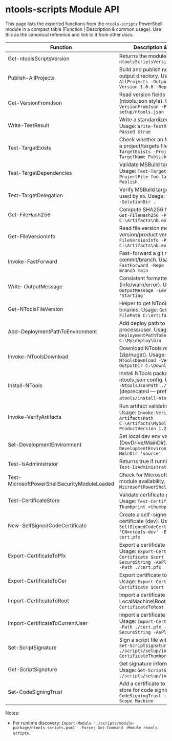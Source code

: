 # ntools-scripts Module API

This page lists the exported functions from the `ntools-scripts` PowerShell module in a compact table (Function | Description & common usage). Use this as the canonical reference and link to it from other docs.

| Function | Description & common usage |
|---|---|
| Get-ntoolsScriptsVersion | Returns the module version. Usage: `Get-ntoolsScriptsVersion` |
| Publish-AllProjects | Build and publish non-test projects to an output directory. Usage: `Publish-AllProjects -OutputDir C:\Artifacts -Version 1.0.0 -RepositoryRoot C:\MyRepo` |
| Get-VersionFromJson | Read version fields from a JSON file (ntools.json style). Usage: `Get-VersionFromJson -Path ./dev-setup/ntools.json` |
| Write-TestResult | Write a standardized test result line. Usage: `Write-TestResult -Name 'smoke' -Passed $true` |
| Test-TargetExists | Check whether an MSBuild target exists in a project/targets file. Usage: `Test-TargetExists -ProjectFile foo.targets -TargetName Publish` |
| Test-TargetDependencies | Validate MSBuild target dependencies. Usage: `Test-TargetDependencies -ProjectFile foo.targets -TargetName Publish` |
| Test-TargetDelegation | Verify MSBuild target delegation patterns used by `nb`. Usage: `Test-TargetDelegation -SolutionDir .` |
| Get-FileHash256 | Compute SHA256 hash of a file. Usage: `Get-FileHash256 -Path C:\Artifacts\nb.exe` |
| Get-FileVersionInfo | Read file version metadata (file version/product version). Usage: `Get-FileVersionInfo -Path C:\Artifacts\nb.exe` |
| Invoke-FastForward | Fast-forward a git ref to a specified commit/branch. Usage: `Invoke-FastForward -Repo . -Remote origin -Branch main` |
| Write-OutputMessage | Consistent formatted output writer (info/warn/error). Usage: `Write-OutputMessage -Level Info -Message 'Starting'` |
| Get-NToolsFileVersion | Helper to get NTools product version from binaries. Usage: `Get-NToolsFileVersion -FilePath C:\Artifacts\nb.exe` |
| Add-DeploymentPathToEnvironment | Add deploy path to PATH for current process/user. Usage: `Add-DeploymentPathToEnvironment -Path C:\My\deploy\bin` |
| Invoke-NToolsDownload | Download NTools release artifacts (zip/nuget). Usage: `Invoke-NToolsDownload -Version 1.2.3 -OutputDir C:\Downloads` |
| Install-NTools | Install NTools packages based on an ntools.json config. Usage: `Install-NTools -NtoolsJsonPath ./dev-setup/ntools.json` (deprecated — prefer `python atools/install-ntools.py`) |
| Invoke-VerifyArtifacts | Run artifact validation (hashes, versions). Usage: `Invoke-VerifyArtifacts -ArtifactsPath C:\Artifacts\MySolution\Release\1.2.3 -ProductVersion 1.2.3` |
| Set-DevelopmentEnvironment | Set local dev env variables (DevDrive/MainDir). Usage: `Set-DevelopmentEnvironment -DevDrive 'D:' -MainDir 'source'` |
| Test-IsAdministrator | Returns true if running elevated. Usage: `Test-IsAdministrator` |
| Test-MicrosoftPowerShellSecurityModuleLoaded | Check for Microsoft.PowerShell.Security module availability. Usage: `Test-MicrosoftPowerShellSecurityModuleLoaded` |
| Test-CertificateStore | Validate certificate presence in store. Usage: `Test-CertificateStore -Thumbprint <thumbprint>` |
| New-SelfSignedCodeCertificate | Create a self-signed code-signing certificate (dev). Usage: `New-SelfSignedCodeCertificate -Subject 'CN=ntools-dev' -ExportPath ./dev-cert.pfx` |
| Export-CertificateToPfx | Export a certificate object to PFX file. Usage: `Export-CertificateToPfx -Certificate $cert -Password (ConvertTo-SecureString -AsPlainText 'pw' -Force) -Path ./cert.pfx` |
| Export-CertificateToCer | Export certificate to .cer (DER/PEM). Usage: `Export-CertificateToCer -Certificate $cert -Path ./cert.cer` |
| Import-CertificateToRoot | Import a certificate to the LocalMachine\Root store. Usage: `Import-CertificateToRoot -Path ./cert.cer` |
| Import-CertificateToCurrentUser | Import a certificate to CurrentUser store. Usage: `Import-CertificateToCurrentUser -Path ./cert.pfx -Password (ConvertTo-SecureString -AsPlainText 'pw' -Force)` |
| Set-ScriptSignature | Sign a script file with a certificate. Usage: `Set-ScriptSignature -ScriptPath ./scripts/setup/install.ps1 -CertificateThumbprint <thumbprint>` |
| Get-ScriptSignature | Get signature information for a script file. Usage: `Get-ScriptSignature -ScriptPath ./scripts/setup/install.ps1` |
| Set-CodeSigningTrust | Add a certificate to the machine/user trust store for code signing flows. Usage: `Set-CodeSigningTrust -Path ./cert.cer -Scope Machine` |

Notes:
- For runtime discovery: `Import-Module './scripts/module-package/ntools-scripts.psm1' -Force; Get-Command -Module ntools-scripts`.


